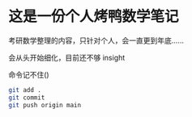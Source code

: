 # 这是一份个人烤鸭数学笔记

考研数学整理的内容，只针对个人，会一直更到年底......

会从头开始细化，目前还不够 insight

命令记不住()
``` sh
git add .
git commit
git push origin main
```
